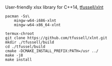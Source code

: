 User-friendly xlsx library for C++14, [tfussell/xlnt](https://github.com/tfussell/xlnt)

```
pacman -Ss\
	mingw-w64-i686-xlnt 
	mingw-w64-x86_64-xlnt
```

```
termux-chroot
git clone https://github.com/tfussell/xlnt.git
mkdir ./tfussell/build
cd ./tfussel/build
cmake -DCMAKE_INSTALL_PREFIX:PATH=/usr ../
make -j8
make install
```
